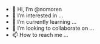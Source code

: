- 👋 Hi, I’m @nomoren
- 👀 I’m interested in ...
- 🌱 I’m currently learning ...
- 💞️ I’m looking to collaborate on ...
- 📫 How to reach me ...

<!---
nomoren/nomoren is a ✨ special ✨ repository because its `README.md` (this file) appears on your GitHub profile.
You can click the Preview link to take a look at your changes.
--->
